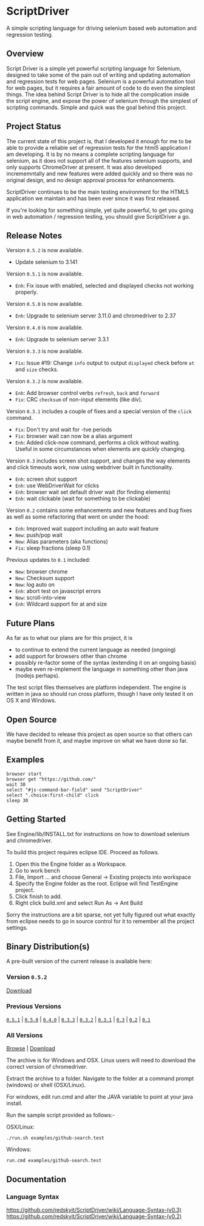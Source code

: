 # ScriptDriver

A simple scripting language for driving selenium based web automation and 
regression testing.

## Overview

Script Driver is a simple yet powerful scripting language for Selenium, 
designed to take some of the pain out of writing and updating automation and 
regression tests for web pages.  Selenium is a powerful automation tool for 
web pages, but it requires a fair amount of code to do even the simplest 
things.  The idea behind Script Driver is to hide all the complication inside the script engine, and expose the power of selenium through the simplest of scripting commands.  Simple and quick was the goal behind this project.

## Project Status

The current state of this project is, that I developed it enough for me to be 
able to provide a reliable set of regression tests for the html5 application I 
am developing.  It is by no means a complete scripting language for selenium, 
as it does not support all of the features selenium supports, and only 
supports ChromeDriver at present.  It was also developed incrememntally and 
new features were added quickly and so there was no original design, and no 
design approval process for enhancements.

ScriptDriver continues to be the main testing environment for the HTML5 
application we maintain and has been ever since it was first released.

If you're looking for something simple, yet quite powerful, to get you going 
in web automation / regression testing, you should give ScriptDriver a go.

## Release Notes

Version `0.5.2` is now available.
- Update selenium to 3.141

Version `0.5.1` is now available.
- `Enh`: Fix issue with enabled, selected and displayed checks not working properly.

Version `0.5.0` is now available.
- `Enh`: Upgrade to selenium server 3.11.0 and chromedriver to 2.37

Version `0.4.0` is now available.
- `Enh`: Upgrade to selenium server 3.3.1

Version `0.3.3` is now available.
- `Fix`: Issue #19: Change `info` output to output `displayed` check before `at` and `size` checks.

Version `0.3.2` is now available.
- `Enh`: Add browser control verbs `refresh`, `back` and `forward`
- `Fix`: CRC `checksum` of non-input elements (like div).

Version `0.3.1` includes a couple of fixes and a special version of the ```click``` command.

- `Fix`: Don't try and wait for -tve periods
- `Fix`: browser wait <seconds> can now be a alias argument
- `Enh`: Added click-now command, performs a click without waiting.  Useful
in some circumstances when elements are quickly changing.

Version `0.3` includes screen shot support, and changes the way elements and 
click timeouts work, now using webdriver built in functionality.

- `Enh`: screen shot support
- `Enh`: use WebDriverWait for clicks
- `Enh`: browser wait <seconds> set default driver wait (for finding elements)
- `Enh`: wait clickable (wait for something to be clickable)

Version `0.2` contains some enhancements and new features and bug fixes as well 
as some refactoring that went on under the hood:

- `Enh`: Improved wait support including an auto wait feature
- `New`: push/pop wait
- `New`: Alias parameters (aka functions)
- `Fix`: sleep fractions (sleep 0.1)

Previous updates to `0.1` included:

- `New`: browser chrome
- `New`: Checksum support
- `New`: log auto on
- `Enh`: abort test on javascript errors
- `New`: scroll-into-view
- `Enh`: Wildcard support for at <x> and size <width>

## Future Plans

As far as to what our plans are for this project, it is 

- to continue to extend the current language as needed (ongoing)
- add support for browsers other than chrome
- possibly re-factor some of the syntax (extending it on an ongoing basis)
- maybe even re-implement the language in something other than java (nodejs perhaps).  

The test script files themselves are platform independent.  The engine is written in java so should run cross platform, though I have only tested it on OS X and Windows.

## Open Source

We have decided to release this project as open source so that others can maybe benefit from it, and maybe improve on what we have done so far.

## Examples

    browser start
    browser get "https://github.com/"
    wait 30
    select "#js-command-bar-field" send "ScriptDriver"
    select ".choice:first-child" click
    sleep 30

## Getting Started

See Engine/lib/INSTALL.txt for instructions on how to download selenium and chromedriver.

To build this project requires eclipse IDE.  Proceed as follows.

1. Open this the Engine folder as a Workspace.
2. Go to work bench
3. File, Import ... and choose General -> Existing projects into workspace
4. Specify the Engine folder as the root.  Eclipse will find TestEngine project.
5. Click finish to add.
6. Right click build.xml and select Run As -> Ant Build

Sorry the instructions are a bit sparse, not yet fully figured out what exactly from eclipse needs to go in source control for it to remember all the project settings.

## Binary Distribution(s)

A pre-built version of the current release is available here:

### Version `0.5.2`
[Download](https://www.dropbox.com/s/1crytskufwoyer4/ScriptDriver-0.5.2.tgz?dl=1)

### Previous Versions
[`0.5.1`](https://www.dropbox.com/s/gujil6stzds7705/ScriptDriver-0.5.1.tgz?dl=1) |
[`0.5.0`](https://www.dropbox.com/s/ikcnau8tto8mt0g/ScriptDriver-0.5.0.tgz?dl=1) |
[`0.4.0`](https://www.dropbox.com/s/pfag8d6xpzrj2rb/ScriptDriver-0.4.0.tgz?dl=1) |
[`0.3.3`](https://www.dropbox.com/s/a9ee8ngdrk8s7p4/ScriptDriver-0.3.3.tgz?dl=1) | 
[`0.3.2`](https://www.dropbox.com/s/2xmoou4f7lui7ek/ScriptDriver-0.3.2.tgz?dl=1) | 
[`0.3.1`](https://www.dropbox.com/s/eae5i0a17sjy2el/ScriptDriver-0.3.1.tgz?dl=1) | 
[`0.3`](https://www.dropbox.com/s/ni7tv32bckvynge/ScriptDriver-0.3.tgz?dl=1) | 
[`0.2`](https://www.dropbox.com/s/pkmxf78hpjwwn5e/ScriptDriver-0.2.tgz?dl=1) | 
[`0.1`](https://www.dropbox.com/s/ludzkdmkm4du59o/ScriptDriver-0.1.tgz?dl=1)

### All Versions
[Browse](https://www.dropbox.com/sh/224wzmmyc5e5wb5/AAAHWZbLjgIb2adJD2E2ey6ja?dl=0) | 
[Download](https://www.dropbox.com/sh/224wzmmyc5e5wb5/AAAHWZbLjgIb2adJD2E2ey6ja?dl=1)

The archive is for Windows and OSX.  Linux users will need to download the correct version of chromedriver.

Extract the archive to a folder.  Navigate to the folder at a command prompt (windows) or shell (OSX/Linux).

For windows, edit run.cmd and alter the JAVA variable to point at your java install.

Run the sample script provided as follows:-

OSX/Linux: 

    ./run.sh examples/github-search.test

Windows:   

    run.cmd examples/github-search.test

## Documentation
### Language Syntax

https://github.com/redskyit/ScriptDriver/wiki/Language-Syntax-(v0.3)
https://github.com/redskyit/ScriptDriver/wiki/Language-Syntax-(v0.2)

